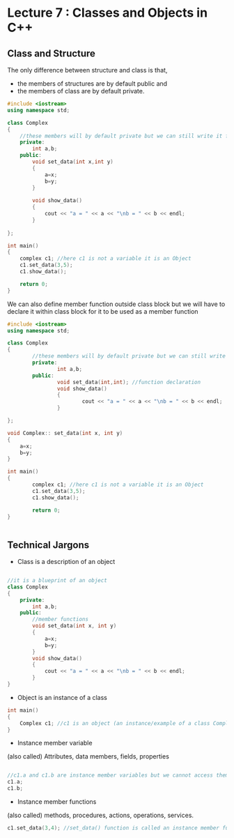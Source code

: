 # Lecture 7 : Classes and Objects in C++

## Class and Structure
The only difference between structure and class is that,
- the members of structures are by default public and
- the members of class are by default private.

```cpp
#include <iostream>
using namespace std;

class Complex
{
	//these members will by default private but we can still write it for better readability
	private:
		int a,b;
	public:
		void set_data(int x,int y)
		{
			a=x;
			b=y;
		}
		
		void show_data()
		{
			cout << "a = " << a << "\nb = " << b << endl;
		}
	
};

int main()
{
	complex c1; //here c1 is not a variable it is an Object
	c1.set_data(3,5);
	c1.show_data();

	return 0;
}

```

We can also define member function outside class block but we will have to declare it within class block for it to be used as a member function

```cpp
#include <iostream>
using namespace std;

class Complex
{
        //these members will by default private but we can still write it for better readability
        private:
                int a,b;
        public:
                void set_data(int,int); //function declaration
                void show_data()
                {
                        cout << "a = " << a << "\nb = " << b << endl;
                }

};

void Complex:: set_data(int x, int y)
{
	a=x;
	b=y;
}

int main()
{
        complex c1; //here c1 is not a variable it is an Object
        c1.set_data(3,5);
        c1.show_data();

        return 0;
}
        
```

## Technical Jargons

- Class is a description of an object

```cpp

//it is a blueprint of an object
class Complex
{
	private: 
		int a,b;
	public:
		//member functions
		void set_data(int x, int y)
		{
			a=x;
			b=y;
		}
		void show_data()
		{
			cout << "a = " << a << "\nb = " << b << endl;
		}
}
```

- Object is an instance of a class

```cpp
int main()
{
	Complex c1; //c1 is an object (an instance/example of a class Complex)	
}
```

- Instance member variable

(also called) Attributes, data members, fields, properties

```cpp

//c1.a and c1.b are instance member variables but we cannot access them directly since they are private
c1.a;
c1.b;
```

- Instance member functions

(also called) methods, procedures, actions, operations, services.

```cpp
c1.set_data(3,4); //set_data() function is called an instance member function which is defined in class Complex for object c1
```
